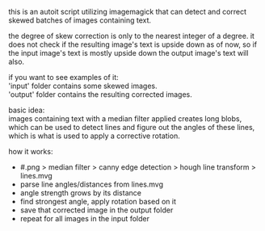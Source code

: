 this is an autoit script utilizing imagemagick that can detect and correct skewed batches of images containing text.
  
the degree of skew correction is only to the nearest integer of a degree. it does not check if the resulting image's text is upside down as of now, so if the input image's text is mostly upside down the output image's text will also.  
  
if you want to see examples of it:  
  'input' folder contains some skewed images.  
  'output' folder contains the resulting corrected images.  
  
basic idea:  
  images containing text with a median filter applied creates long blobs, which can be used to detect lines and figure out the angles of these lines, which is what is used to apply a corrective rotation.  
  
  
how it works:
  - #.png > median filter > canny edge detection > hough line transform > lines.mvg
  - parse line angles/distances from lines.mvg
  - angle strength grows by its distance
  - find strongest angle, apply rotation based on it
  - save that corrected image in the output folder
  - repeat for all images in the input folder
  
  
  
  
  
  
  
